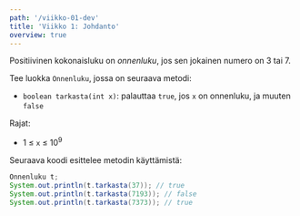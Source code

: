 ```yaml
---
path: '/viikko-01-dev'
title: 'Viikko 1: Johdanto'
overview: true
---
```



<programming-exercise name='Onnenluku' tmcname='X'>

Positiivinen kokonaisluku on _onnenluku_,
jos sen jokainen numero on 3 tai 7.

Tee luokka `Onnenluku`, jossa on seuraava metodi:

* `boolean tarkasta(int x)`: palauttaa `true`, jos `x` on onnenluku, ja muuten `false`

Rajat:

- 1 &le; `x` &le; 10<sup>9</sup>

Seuraava koodi esittelee metodin käyttämistä:

```java
Onnenluku t;
System.out.println(t.tarkasta(37)); // true
System.out.println(t.tarkasta(7193)); // false
System.out.println(t.tarkasta(7373)); // true
```

</programming-exercise>
